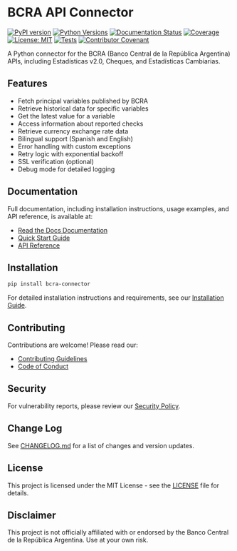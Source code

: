 # BCRA API Connector

[![PyPI version](https://badge.fury.io/py/bcra-connector.svg)](https://badge.fury.io/py/bcra-connector)
[![Python Versions](https://img.shields.io/pypi/pyversions/bcra-connector.svg)](https://pypi.org/project/bcra-connector/)
[![Documentation Status](https://readthedocs.org/projects/bcra-connector/badge/?version=latest)](https://bcra-connector.readthedocs.io/en/latest/?badge=latest)
[![Coverage](https://codecov.io/gh/PPeitsch/bcra-connector/branch/main/graph/badge.svg)](https://codecov.io/gh/PPeitsch/bcra-connector)
[![License: MIT](https://img.shields.io/badge/License-MIT-yellow.svg)](https://opensource.org/licenses/MIT)
[![Tests](https://github.com/PPeitsch/bcra-connector/workflows/Test%20and%20Publish/badge.svg)](https://github.com/PPeitsch/bcra-connector/actions/workflows/test-and-publish.yaml)
[![Contributor Covenant](https://img.shields.io/badge/Contributor%20Covenant-2.1-4baaaa.svg)](.github/CODE_OF_CONDUCT.md)

A Python connector for the BCRA (Banco Central de la República Argentina) APIs, including Estadísticas v2.0, Cheques, and Estadísticas Cambiarias.

## Features

- Fetch principal variables published by BCRA
- Retrieve historical data for specific variables
- Get the latest value for a variable
- Access information about reported checks
- Retrieve currency exchange rate data
- Bilingual support (Spanish and English)
- Error handling with custom exceptions
- Retry logic with exponential backoff
- SSL verification (optional)
- Debug mode for detailed logging

## Documentation

Full documentation, including installation instructions, usage examples, and API reference, is available at:
- [Read the Docs Documentation](https://bcra-connector.readthedocs.io/)
- [Quick Start Guide](https://bcra-connector.readthedocs.io/en/latest/usage.html)
- [API Reference](https://bcra-connector.readthedocs.io/en/latest/api_reference.html)

## Installation

```bash
pip install bcra-connector
```

For detailed installation instructions and requirements, see our [Installation Guide](https://bcra-connector.readthedocs.io/en/latest/installation.html).

## Contributing

Contributions are welcome! Please read our:
- [Contributing Guidelines](.github/CONTRIBUTING.md)
- [Code of Conduct](.github/CODE_OF_CONDUCT.md)

## Security

For vulnerability reports, please review our [Security Policy](.github/SECURITY.md).

## Change Log

See [CHANGELOG.md](CHANGELOG.md) for a list of changes and version updates.

## License

This project is licensed under the MIT License - see the [LICENSE](LICENSE) file for details.

## Disclaimer

This project is not officially affiliated with or endorsed by the Banco Central de la República Argentina. Use at your own risk.